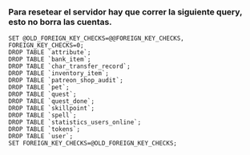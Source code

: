 ### Para resetear el servidor hay que correr la siguiente query, esto no borra las cuentas.

```
SET @OLD_FOREIGN_KEY_CHECKS=@@FOREIGN_KEY_CHECKS, FOREIGN_KEY_CHECKS=0;
DROP TABLE `attribute`;
DROP TABLE `bank_item`;
DROP TABLE `char_transfer_record`;
DROP TABLE `inventory_item`;
DROP TABLE `patreon_shop_audit`;
DROP TABLE `pet`;
DROP TABLE `quest`;
DROP TABLE `quest_done`;
DROP TABLE `skillpoint`;
DROP TABLE `spell`;
DROP TABLE `statistics_users_online`;
DROP TABLE `tokens`;
DROP TABLE `user`;
SET FOREIGN_KEY_CHECKS=@OLD_FOREIGN_KEY_CHECKS;
```
